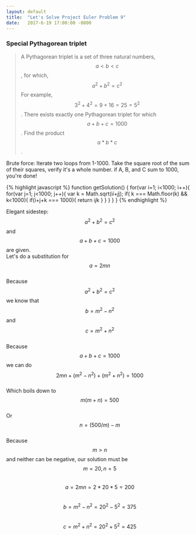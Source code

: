 ```yaml
---
layout: default
title:  "Let's Solve Project Euler Problem 9"
date:   2017-6-19 17:00:00 -0800
---
```


### Special Pythagorean triplet
>A Pythagorean triplet is a set of three natural numbers, $$a < b < c$$, for which,
$$a^2 + b^2 = c^2$$
For example, $$3^2 + 4^2 = 9 + 16 = 25 = 5^2$$.
There exists exactly one Pythagorean triplet for which $$a + b + c = 1000$$.
Find the product $$a * b * c$$.

Brute force: Iterate two loops from 1-1000. Take the square root of the sum of their squares, verify it's a whole number. if A, B, and C sum to 1000, you're done!

{% highlight javascript %}
  function getSolution() {
    for(var i=1; i<1000; i++){
      for(var j=1; j<1000; j++){
        var k = Math.sqrt(i*i+j*j);
        if( k === Math.floor(k) && k<1000){
          if(i+j+k === 1000){
            return i*j*k
          }
        }
      }
    }
  }
{% endhighlight %}

Elegant sidestep: $$a^2 + b^2 = c^2$$ and $$a + b + c = 1000$$ are given.<br/>
Let's do a substitution for $$a=2mn$$<br/>
Because $$a^2 + b^2 = c^2$$ we know that $$b=m^2-n^2$$ and $$c=m^2+n^2$$<br/>
Because $$a + b + c = 1000$$ we can do $$2mn + (m^2 -n^2) + (m^2 + n^2) = 1000$$<br/>
Which boils down to $$m(m+n) = 500$$<br/>
Or $$n = (500/m) - m$$<br/>
Because $$m > n$$ and neither can be negative, our solution must be $$m=20, n=5$$<br/>
$$a = 2mn = 2 * 20 * 5 = 200$$<br/>
$$b = m^2 - n^2 = 20^2 - 5^2 = 375$$<br/>
$$c = m^2 + n^2 = 20^2 + 5^2 = 425$$<br/>
